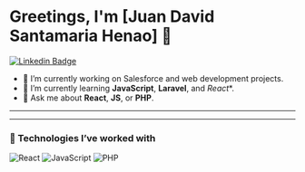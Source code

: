 # Greetings, I'm [Juan David Santamaria Henao] 👋

[![Linkedin Badge](https://img.shields.io/badge/-TuNombre-blue?style=flat&logo=Linkedin&logoColor=white&link=https://www.linkedin.com/in/tuusuario/)](https://www.linkedin.com/in/tuusuario/)

- 🔭 I’m currently working on Salesforce and web development projects.
- 🌱 I’m currently learning **JavaScript**, **Laravel**, and *React**.
- 💬 Ask me about **React**, **JS**, or **PHP**.

---



---

### 🚀 Technologies I’ve worked with
![React](https://img.shields.io/badge/React-20232A?style=for-the-badge&logo=react&logoColor=61DAFB)
![JavaScript](https://img.shields.io/badge/JavaScript-F7DF1E?style=for-the-badge&logo=javascript&logoColor=black)
![PHP](https://img.shields.io/badge/PHP-777BB4?style=for-the-badge&logo=php&logoColor=white)


